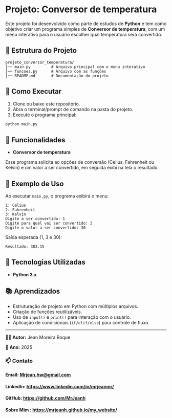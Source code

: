 # Projeto: Conversor de temperatura

Este projeto foi desenvolvido como parte de estudos de **Python** e tem como objetivo criar um programa simples de **Conversor de temperatura**, com um menu interativo para o usuário escolher qual temperatura será convertido.

## 📂 Estrutura do Projeto

    projeto_conversor_temperatura/
    │── main.py         # Arquivo principal com o menu interativo
    │── funcoes.py      # Arquivo com as funções
    │── README.md       # Documentação do projeto

## 🚀 Como Executar

1.  Clone ou baixe este repositório.
2.  Abra o terminal/prompt de comando na pasta do projeto.
3.  Execute o programa principal:

```bash
python main.py
```

## 📌 Funcionalidades

- **Conversor de temperatura**

Esse programa solicita ao opções de conversão (Celius, Fahrenheit ou Kelvin) e um valor a ser convertido, em seguida exibi na tela o resultado.

## 📖 Exemplo de Uso

Ao executar `main.py`, o programa exibirá o menu:

    1: Celius
    2: Fahrenheit
    3: Kelvin
    Digite a ser convertido: 1
    Digite para qual vai ser convertido: 3
    Digite o valor a ser convertido: 30

Saída esperada (1, 3 e 30):

    Resultado: 303.15

## 🔧 Tecnologias Utilizadas

- **Python 3.x**

## 📚 Aprendizados

- Estruturação de projeto em Python com múltiplos arquivos.
- Criação de funções reutilizáveis.
- Uso de `input()` e `print()` para interação com o usuário.
- Aplicação de condicionais (`if/elif/else`) para controle de fluxo.

---

👨‍💻 **Autor:** Jean Moreira Roque

📅 **Ano:** 2025

### 📫 Contato

#### Email: Mrjean.hw@gmail.com

#### LinkedIn: https://www.linkedin.com/in/mrjeanmr/

#### GitHub: https://github.com/MrJeanh

#### Sobre Mim : https://mrjeanh.github.io/my_website/
